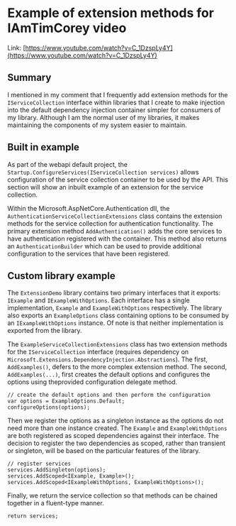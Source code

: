 # Example of extension methods for IAmTimCorey video

Link: [https://www.youtube.com/watch?v=C_1DzspLy4Y](https://www.youtube.com/watch?v=C_1DzspLy4Y)

## Summary
I mentioned in my comment that I frequently add extension methods for the `IServiceCollection` interface within libraries that I create to make injection into the default dependency injection container simpler for consumers of my library. Although I am the normal user of my libraries, it makes maintaining the components of my system easier to maintain.

## Built in example
As part of the webapi default project, the `Startup.ConfigureServices(IServiceCollection services)` allows configuration of the service collection container to be used by the API. This section will show an inbuilt example of an extension for the service collection.

Within the Microsoft.AspNetCore.Authentication dll, the `AuthenticationServiceCollectionExtensions` class contains the extension methods for the service collection for authentication functionality. The primary extension method `AddAuthentication()` adds the core services to have authentication registered with the container. This method also returns an `AuthenticationBuilder` which can be used to provide additional configuration to the services that have been registered.

## Custom library example
The `ExtensionDemo` library contains two primary interfaces that it exports: `IExample` and `IExampleWithOptions`. Each interface has a single implementation, `Example` and `ExampleWithOptions` respectively. The library also exports an `ExampleOptions` class containing options to be consumed by an `IExampleWithOptions` instance. Of note is that neither implementation is exported from the library.

The `ExampleServiceCollectionExtensions` class has two extension methods for the `IServiceCollection` interface (requires dependency on `Microsoft.Extensions.DependencyInjection.Abstractions`). The first, `AddExamples()`, defers to the more complex extension method. The second, `AddExamples(...)`, first creates the default options and configures the options using theprovided configuration delegate method.

    // create the default options and then perform the configuration
    var options = ExampleOptions.Default;
    configureOptions(options);

Then we register the options as a singleton instance as the options do not need more than one instance created. The `Example` and `ExampleWithOptions` are both registered as scoped dependencies against their interface. The decision to register the two dependencies as scoped, rather than transient or singleton, will be based on the particular features of the library.

    // register services
    services.AddSingleton(options);
    services.AddScoped<IExample, Example>();
    services.AddScoped<IExampleWithOptions, ExampleWithOptions>();

Finally, we return the service collection so that methods can be chained together in a fluent-type manner.

    return services;

